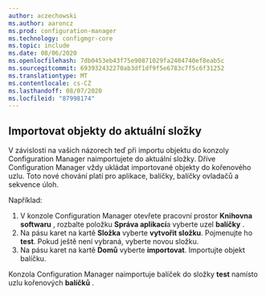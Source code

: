 ```yaml
---
author: aczechowski
ms.author: aaroncz
ms.prod: configuration-manager
ms.technology: configmgr-core
ms.topic: include
ms.date: 08/06/2020
ms.openlocfilehash: 7db0453eb43f75e90871029fa2404740ef8eab5c
ms.sourcegitcommit: 693932432270ab3df1df9f5e6783c7f5c6f31252
ms.translationtype: MT
ms.contentlocale: cs-CZ
ms.lasthandoff: 08/07/2020
ms.locfileid: "87998174"
---
```

## <a name="import-objects-to-current-folder"></a><a name="bkmk_folder"></a>Importovat objekty do aktuální složky

<!--6601203-->

V závislosti na vašich názorech teď při importu objektu do konzoly Configuration Manager naimportujete do aktuální složky. Dříve Configuration Manager vždy ukládat importované objekty do kořenového uzlu. Toto nové chování platí pro aplikace, balíčky, balíčky ovladačů a sekvence úloh.

Například:

1. V konzole Configuration Manager otevřete pracovní prostor **Knihovna softwaru** , rozbalte položku **Správa aplikací**a vyberte uzel **balíčky** .
1. Na pásu karet na kartě **Složka** vyberte **vytvořit složku**. Pojmenujte ho **test**. Pokud ještě není vybraná, vyberte novou složku.
1. Na pásu karet na kartě **Domů** vyberte **importovat**. Importujte objekt balíčku.

Konzola Configuration Manager naimportuje balíček do složky **test** namísto uzlu kořenových **balíčků** .

